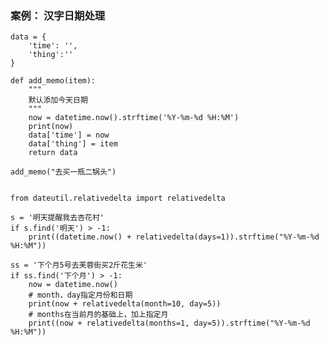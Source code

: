 ### 案例： 汉字日期处理 ###
	data = {
	    'time': '',
	    'thing':''
	}
	
	def add_memo(item):
	    """
	    默认添加今天日期
	    """
	    now = datetime.now().strftime('%Y-%m-%d %H:%M')
	    print(now)
	    data['time'] = now
	    data['thing'] = item
	    return data
	
	add_memo("去买一瓶二锅头")


	from dateutil.relativedelta import relativedelta
	
	s = '明天提醒我去杏花村'
	if s.find('明天') > -1:
	    print((datetime.now() + relativedelta(days=1)).strftime("%Y-%m-%d %H:%M"))
	
	ss = '下个月5号去芙蓉街买2斤花生米'
	if ss.find('下个月') > -1:
	    now = datetime.now()
	    # month，day指定月份和日期
	    print(now + relativedelta(month=10, day=5))
	    # months在当前月的基础上，加上指定月
	    print((now + relativedelta(months=1, day=5)).strftime("%Y-%m-%d %H:%M"))